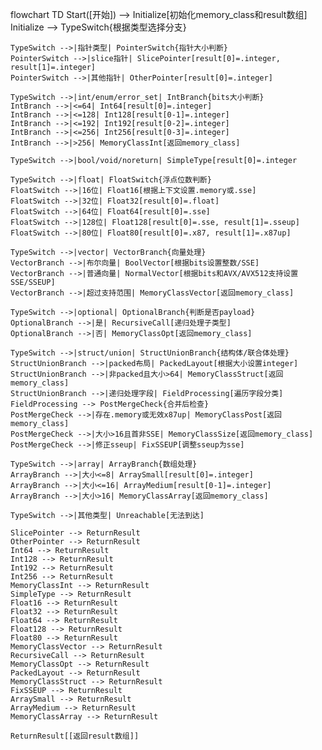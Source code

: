 flowchart TD
    Start([开始]) --> Initialize[初始化memory_class和result数组]
    Initialize --> TypeSwitch{根据类型选择分支}
    
    TypeSwitch -->|指针类型| PointerSwitch{指针大小判断}
    PointerSwitch -->|slice指针| SlicePointer[result[0]=.integer, result[1]=.integer]
    PointerSwitch -->|其他指针| OtherPointer[result[0]=.integer]
    
    TypeSwitch -->|int/enum/error_set| IntBranch{bits大小判断}
    IntBranch -->|<=64| Int64[result[0]=.integer]
    IntBranch -->|<=128| Int128[result[0-1]=.integer]
    IntBranch -->|<=192| Int192[result[0-2]=.integer]
    IntBranch -->|<=256| Int256[result[0-3]=.integer]
    IntBranch -->|>256| MemoryClassInt[返回memory_class]
    
    TypeSwitch -->|bool/void/noreturn| SimpleType[result[0]=.integer
    
    TypeSwitch -->|float| FloatSwitch{浮点位数判断}
    FloatSwitch -->|16位| Float16[根据上下文设置.memory或.sse]
    FloatSwitch -->|32位| Float32[result[0]=.float]
    FloatSwitch -->|64位| Float64[result[0]=.sse]
    FloatSwitch -->|128位| Float128[result[0]=.sse, result[1]=.sseup]
    FloatSwitch -->|80位| Float80[result[0]=.x87, result[1]=.x87up]
    
    TypeSwitch -->|vector| VectorBranch{向量处理}
    VectorBranch -->|布尔向量| BoolVector[根据bits设置整数/SSE]
    VectorBranch -->|普通向量| NormalVector[根据bits和AVX/AVX512支持设置SSE/SSEUP]
    VectorBranch -->|超过支持范围| MemoryClassVector[返回memory_class]
    
    TypeSwitch -->|optional| OptionalBranch{判断是否payload}
    OptionalBranch -->|是| RecursiveCall[递归处理子类型]
    OptionalBranch -->|否| MemoryClassOpt[返回memory_class]
    
    TypeSwitch -->|struct/union| StructUnionBranch{结构体/联合体处理}
    StructUnionBranch -->|packed布局| PackedLayout[根据大小设置integer]
    StructUnionBranch -->|非packed且大小>64| MemoryClassStruct[返回memory_class]
    StructUnionBranch -->|递归处理字段| FieldProcessing[遍历字段分类]
    FieldProcessing --> PostMergeCheck{合并后检查}
    PostMergeCheck -->|存在.memory或无效x87up| MemoryClassPost[返回memory_class]
    PostMergeCheck -->|大小>16且首非SSE| MemoryClassSize[返回memory_class]
    PostMergeCheck -->|修正sseup| FixSSEUP[调整sseup为sse]
    
    TypeSwitch -->|array| ArrayBranch{数组处理}
    ArrayBranch -->|大小<=8| ArraySmall[result[0]=.integer]
    ArrayBranch -->|大小<=16| ArrayMedium[result[0-1]=.integer]
    ArrayBranch -->|大小>16| MemoryClassArray[返回memory_class]
    
    TypeSwitch -->|其他类型| Unreachable[无法到达]
    
    SlicePointer --> ReturnResult
    OtherPointer --> ReturnResult
    Int64 --> ReturnResult
    Int128 --> ReturnResult
    Int192 --> ReturnResult
    Int256 --> ReturnResult
    MemoryClassInt --> ReturnResult
    SimpleType --> ReturnResult
    Float16 --> ReturnResult
    Float32 --> ReturnResult
    Float64 --> ReturnResult
    Float128 --> ReturnResult
    Float80 --> ReturnResult
    MemoryClassVector --> ReturnResult
    RecursiveCall --> ReturnResult
    MemoryClassOpt --> ReturnResult
    PackedLayout --> ReturnResult
    MemoryClassStruct --> ReturnResult
    FixSSEUP --> ReturnResult
    ArraySmall --> ReturnResult
    ArrayMedium --> ReturnResult
    MemoryClassArray --> ReturnResult
    
    ReturnResult[[返回result数组]]
